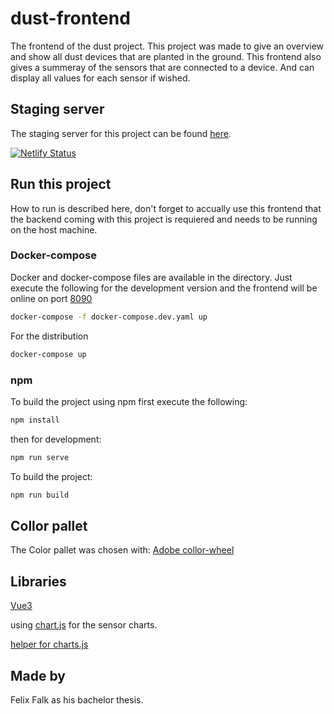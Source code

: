 # dust-frontend
The frontend of the dust project.
This project was made to give an overview and show all dust devices that are planted in the ground.
This frontend also gives a summeray of the sensors that are connected to a device. 
And can display all values for each sensor if wished.

## Staging server

The staging server for this project can be found [here](https://scintillating-hotteok-03eadd.netlify.app).

[![Netlify Status](https://api.netlify.com/api/v1/badges/6ad41b57-8940-4ec7-bd78-e03513d63bba/deploy-status)](https://app.netlify.com/sites/scintillating-hotteok-03eadd/deploys)

## Run this project

How to run is described here, don't forget to accually use this frontend that the backend coming with this project is requiered and needs to be running on the host machine.

### Docker-compose

Docker and docker-compose files are available in the directory.
Just execute the following for the development version and the frontend will be online on port [8090](http://localhost:8090/)

```bash
docker-compose -f docker-compose.dev.yaml up
```

For the distribution
```bash
docker-compose up
```

### npm

To build the project using npm first execute the following:

```bash
npm install
```
then for development:

```bash
npm run serve
```

To build the project:

```bash
npm run build
```


## Collor pallet

The Color pallet was chosen with: [Adobe collor-wheel](https://color.adobe.com/create/color-wheel)


## Libraries

[Vue3](https://vuejs.org/)

using [chart.js](https://vue-chart-3.netlify.app/guide/usage/) for the sensor charts.

[helper for charts.js](https://www.chartjs.org/docs/3.0.2/charts/line.html)

## Made by

Felix Falk as his bachelor thesis.

